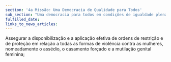 ```yaml
---
section: '4a Missão: Uma Democracia de Qualidade para Todos'
sub_section: "Uma democracia para todos em condições de igualdade plena"
fulfilled_date:
links_to_news_articles:
---
```


Assegurar a disponibilização e a aplicação efetiva de ordens de restrição e de proteção em relação a todas as formas de violência contra as mulheres, nomeadamente o assédio, o casamento forçado e a mutilação genital feminina;